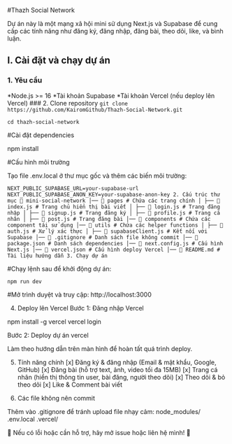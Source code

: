 #Thazh Social Network

Dự án này là một mạng xã hội mini sử dụng Next.js và Supabase để cung cấp các tính năng như đăng ký, đăng nhập, đăng bài, theo dõi, like, và bình luận.

## I. Cài đặt và chạy dự án 
###  1. Yêu cầu 
  *Node.js >= 16 
  *Tài khoản Supabase 
  *Tài khoản Vercel (nếu deploy lên Vercel) ###  2. Clone repository
 ``git clone https://github.com/KairomGithub/Thazh-Social-Network.git``

   ``cd thazh-social-network``
   
 #Cài đặt dependencies

   npm install
   
 #Cấu hình môi trường 

   Tạo file .env.local ở thư mục gốc và thêm các biến môi trường:

    NEXT_PUBLIC_SUPABASE_URL=your-supabase-url NEXT_PUBLIC_SUPABASE_ANON_KEY=your-supabase-anon-key 2. Cấu trúc thư mục 📁 mini-social-network │── 📁 pages # Chứa các trang chính │ ├── 📄 index.js # Trang chủ hiển thị bài viết │ ├── 📄 login.js # Trang đăng nhập │ ├── 📄 signup.js # Trang đăng ký │ ├── 📄 profile.js # Trang cá nhân │ ├── 📄 post.js # Trang đăng bài │── 📁 components # Chứa các component tái sử dụng │── 📁 utils # Chứa các helper functions │ ├── 📄 auth.js # Xử lý xác thực │ ├── 📄 supabaseClient.js # Kết nối với Supabase │── 📄 .gitignore # Danh sách file không commit │── 📄 package.json # Danh sách dependencies │── 📄 next.config.js # Cấu hình Next.js │── 📄 vercel.json # Cấu hình deploy Vercel │── 📄 README.md # Tài liệu hướng dẫn 3. Chạy dự án 

 #Chạy lệnh sau để khởi động dự án:

    npm run dev 

 #Mở trình duyệt và truy cập: http://localhost:3000

4. Deploy lên Vercel 
Bước 1: Đăng nhập Vercel

npm install -g vercel vercel login 

Bước 2: Deploy dự án vercel 

Làm theo hướng dẫn trên màn hình để hoàn tất quá trình deploy.

5. Tính năng chính 
 [x] Đăng ký & đăng nhập (Email & mật khẩu, Google, GitHub) 
 [x] Đăng bài (hỗ trợ text, ảnh, video tối đa 15MB) 
 [x] Trang cá nhân (hiển thị thông tin user, bài đăng, người theo dõi)
 [x] Theo dõi & bỏ theo dõi [x] Like & Comment bài viết 

6. Các file không nên commit 

 Thêm vào .gitignore để tránh upload file nhạy cảm:
 node_modules/ .env.local .vercel/ 

📌 Nếu có lỗi hoặc cần hỗ trợ, hãy mở issue hoặc liên hệ mình! 🚀

